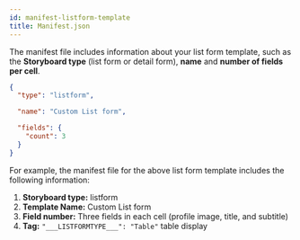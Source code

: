 ```yaml
---
id: manifest-listform-template
title: Manifest.json
---
```


The manifest file includes information about your list form template, such as the **Storyboard type** (list form or detail form), **name** and **number of fields per cell**.

```json
{
  "type": "listform",

  "name": "Custom List form",

  "fields": {
    "count": 3
  }
}

```

For example, the manifest file for the above list form template  includes the following information:

1. **Storyboard type:** listform
2. **Template Name:** Custom List form
3. **Field number:** Three fields in each cell (profile image, title, and subtitle)
4. **Tag:** `"___LISTFORMTYPE___": "Table"` table display
